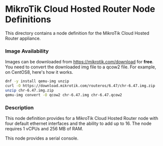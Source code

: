 # MikroTik Cloud Hosted Router Node Definitions

This directory contains a node definition for the MikroTik Cloud Hosted Router appliance.

### Image Availability

Images can be downloaded from https://mikrotik.com/download for **free**. You need to convert the downloaded img file to a qcow2 file. For example, on CentOS8, here's how it works.

```sh
dnf -y install qemu-img unzip
curl -O https://download.mikrotik.com/routeros/6.47/chr-6.47.img.zip
unzip chr-6.47.img.zip
qemu-img convert -O qcow2 chr-6.47.img chr-6.47.qcow2
```

### Description

This node definition provides for a MikroTik Cloud Hosted Router node with four default ethernet interfaces and the ability to add up to
16. The node requires 1 vCPUs and 256 MB of RAM.

This node provides a serial console.
